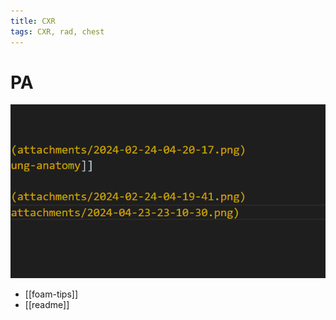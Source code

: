 ```yaml
---
title: CXR
tags: CXR, rad, chest
---
```


# PA
![](../attachments/2024-04-23-23-15-15.png)

- [[foam-tips]]
- [[readme]]
